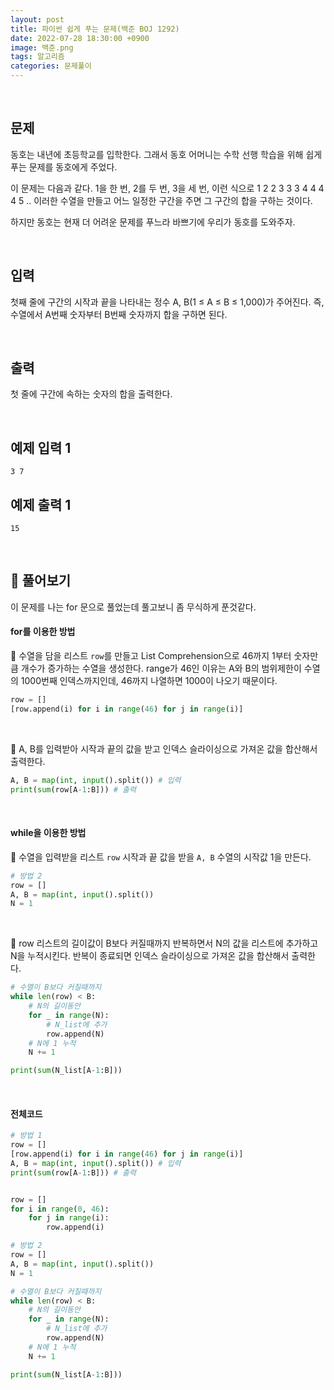 ```yaml
---
layout: post
title: 파이썬 쉽게 푸는 문제(백준 BOJ 1292)
date: 2022-07-28 18:30:00 +0900
image: 백준.png
tags: 알고리즘
categories: 문제풀이
---
```


<br>

## 문제

동호는 내년에 초등학교를 입학한다. 그래서 동호 어머니는 수학 선행 학습을 위해 쉽게 푸는 문제를 동호에게 주었다.

이 문제는 다음과 같다. 1을 한 번, 2를 두 번, 3을 세 번, 이런 식으로 1 2 2 3 3 3 4 4 4 4 5 .. 이러한 수열을 만들고 어느 일정한 구간을 주면 그 구간의 합을 구하는 것이다.

하지만 동호는 현재 더 어려운 문제를 푸느라 바쁘기에 우리가 동호를 도와주자.

<br>

## 입력

첫째 줄에 구간의 시작과 끝을 나타내는 정수 A, B(1 ≤ A ≤ B ≤ 1,000)가 주어진다. 즉, 수열에서 A번째 숫자부터 B번째 숫자까지 합을 구하면 된다.

<br>

## 출력

첫 줄에 구간에 속하는 숫자의 합을 출력한다.

<br>

## 예제 입력 1

```
3 7
```

## 예제 출력 1

```
15
```

<br>

## 📝 풀어보기

이 문제를 나는 for 문으로 풀었는데 풀고보니 좀 무식하게 푼것같다.

#### for를 이용한 방법

📌 수열을 담을 리스트 `row`를 만들고 List Comprehension으로 46까지 1부터 숫자만큼 개수가 증가하는 수열을 생성한다. range가 46인 이유는 A와 B의 범위제한이 수열의 1000번째 인덱스까지인데, 46까지 나열하면 1000이 나오기 때문이다.

 ``` python
row = []
[row.append(i) for i in range(46) for j in range(i)]        
 ```

<br>

📌 A, B를 입력받아 시작과 끝의 값을 받고 인덱스 슬라이싱으로 가져온 값을 합산해서 출력한다.

``` python
A, B = map(int, input().split()) # 입력
print(sum(row[A-1:B])) # 출력
```

<br>

#### while을 이용한 방법

📌 수열을 입력받을 리스트 `row` 시작과 끝 값을 받을 `A, B` 수열의 시작값 1을 만든다.

``` python
# 방법 2
row = []
A, B = map(int, input().split())
N = 1
```

<br>

📌 row 리스트의 길이값이 B보다 커질때까지 반복하면서 N의 값을 리스트에 추가하고 N을 누적시킨다. 반복이 종료되면 인덱스 슬라이싱으로 가져온 값을 합산해서 출력한다.

``` python
# 수열이 B보다 커질때까지
while len(row) < B:
    # N의 길이동안
    for _ in range(N):
        # N_list에 추가
        row.append(N)
    # N에 1 누적    
    N += 1

print(sum(N_list[A-1:B])) 
```

<br>

#### 전체코드

``` python
# 방법 1
row = []
[row.append(i) for i in range(46) for j in range(i)]        
A, B = map(int, input().split()) # 입력
print(sum(row[A-1:B])) # 출력


row = []
for i in range(0, 46):
    for j in range(i):
        row.append(i)

# 방법 2
row = []
A, B = map(int, input().split())
N = 1

# 수열이 B보다 커질때까지
while len(row) < B:
    # N의 길이동안
    for _ in range(N):
        # N_list에 추가
        row.append(N)
    # N에 1 누적    
    N += 1

print(sum(N_list[A-1:B])) 
```

